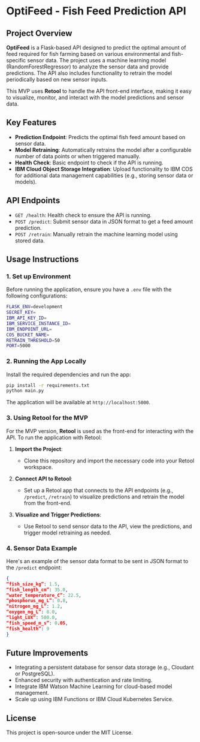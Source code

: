 # OptiFeed - Fish Feed Prediction API

## Project Overview

**OptiFeed** is a Flask-based API designed to predict the optimal amount of feed required for fish farming based on various environmental and fish-specific sensor data. The project uses a machine learning model (RandomForestRegressor) to analyze the sensor data and provide predictions. The API also includes functionality to retrain the model periodically based on new sensor inputs.

This MVP uses **Retool** to handle the API front-end interface, making it easy to visualize, monitor, and interact with the model predictions and sensor data.

## Key Features
- **Prediction Endpoint**: Predicts the optimal fish feed amount based on sensor data.
- **Model Retraining**: Automatically retrains the model after a configurable number of data points or when triggered manually.
- **Health Check**: Basic endpoint to check if the API is running.
- **IBM Cloud Object Storage Integration**: Upload functionality to IBM COS for additional data management capabilities (e.g., storing sensor data or models).

## API Endpoints
- `GET /health`: Health check to ensure the API is running.
- `POST /predict`: Submit sensor data in JSON format to get a feed amount prediction.
- `POST /retrain`: Manually retrain the machine learning model using stored data.

## Usage Instructions

### 1. Set up Environment
Before running the application, ensure you have a `.env` file with the following configurations:

```bash
FLASK_ENV=development
SECRET_KEY=
IBM_API_KEY_ID=
IBM_SERVICE_INSTANCE_ID=
IBM_ENDPOINT_URL=
COS_BUCKET_NAME=
RETRAIN_THRESHOLD=50
PORT=5000
```

### 2. Running the App Locally
Install the required dependencies and run the app:

```bash
pip install -r requirements.txt
python main.py
```

The application will be available at `http://localhost:5000`.

### 3. Using Retool for the MVP
For the MVP version, **Retool** is used as the front-end for interacting with the API. To run the application with Retool:

1. **Import the Project**:
   - Clone this repository and import the necessary code into your Retool workspace.

2. **Connect API to Retool**:
   - Set up a Retool app that connects to the API endpoints (e.g., `/predict`, `/retrain`) to visualize predictions and retrain the model from the front-end.

3. **Visualize and Trigger Predictions**:
   - Use Retool to send sensor data to the API, view the predictions, and trigger model retraining as needed.

### 4. Sensor Data Example
Here's an example of the sensor data format to be sent in JSON format to the `/predict` endpoint:

```json
{
“fish_size_kg”: 1.5,
“fish_length_cm”: 35.0,
“water_temperature_C”: 22.5,
“phosphorus_mg_L”: 0.8,
“nitrogen_mg_L”: 1.2,
“oxygen_mg_L”: 8.0,
“light_LUX”: 500.0,
“fish_speed_m_s”: 0.05,
“fish_health”: 9
}
```

## Future Improvements
- Integrating a persistent database for sensor data storage (e.g., Cloudant or PostgreSQL).
- Enhanced security with authentication and rate limiting.
- Integrate IBM Watson Machine Learning for cloud-based model management.
- Scale up using IBM Functions or IBM Cloud Kubernetes Service.


## License
This project is open-source under the MIT License.